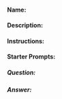 #### Name:

#### Description:

#### Instructions:

#### Starter Prompts:

##### Question:

##### Answer:
